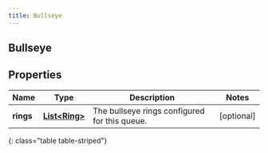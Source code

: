 ```yaml
---
title: Bullseye
---
```

## Bullseye


## Properties

| Name | Type | Description | Notes |
| ------------ | ------------- | ------------- | ------------- |
| **rings** | <!----><!---->[**List&lt;Ring&gt;**](Ring.html)<!----> | The bullseye rings configured for this queue. |  [optional] |
{: class="table table-striped"}



